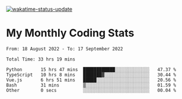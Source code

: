 [![wakatime-status-update](https://github.com/noopurphalak/noopurphalak/workflows/wakatime-status-update/badge.svg)](https://github.com/noopurphalak/noopurphalak/actions/workflows/main.yml)

# My Monthly Coding Stats

<!--START_SECTION:waka-->

```text
From: 18 August 2022 - To: 17 September 2022

Total Time: 33 hrs 19 mins

Python       15 hrs 47 mins  ████████████░░░░░░░░░░░░░   47.37 %
TypeScript   10 hrs 8 mins   ███████▓░░░░░░░░░░░░░░░░░   30.44 %
Vue.js       6 hrs 51 mins   █████░░░░░░░░░░░░░░░░░░░░   20.56 %
Bash         31 mins         ▒░░░░░░░░░░░░░░░░░░░░░░░░   01.59 %
Other        0 secs          ░░░░░░░░░░░░░░░░░░░░░░░░░   00.04 %
```

<!--END_SECTION:waka-->
